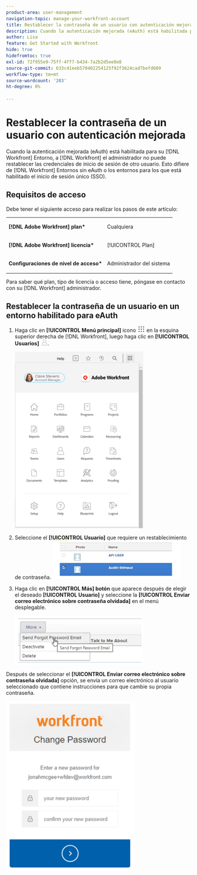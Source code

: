 ```yaml
---
product-area: user-management
navigation-topic: manage-your-workfront-account
title: Restablecer la contraseña de un usuario con autenticación mejorada
description: Cuando la autenticación mejorada (eAuth) está habilitada para su [!DNL Workfront] Entorno, a [!DNL Workfront] el administrador no puede restablecer las credenciales de inicio de sesión de otro usuario. Esto difiere de [!DNL Workfront] Entornos sin eAuth o los entornos para los que está habilitado el inicio de sesión único (SSO).
author: Lisa
feature: Get Started with Workfront
hide: true
hidefromtoc: true
exl-id: 72f955e9-75ff-4ff7-b434-7a2b2d5ee0e8
source-git-commit: 633c41eeb570402254125f92f3624cad7befd609
workflow-type: tm+mt
source-wordcount: '203'
ht-degree: 0%

---
```


# Restablecer la contraseña de un usuario con autenticación mejorada

<!--This article has been hidden by request-->

Cuando la autenticación mejorada (eAuth) está habilitada para su [!DNL Workfront] Entorno, a [!DNL Workfront] el administrador no puede restablecer las credenciales de inicio de sesión de otro usuario. Esto difiere de [!DNL Workfront] Entornos sin eAuth o los entornos para los que está habilitado el inicio de sesión único (SSO).

## Requisitos de acceso

Debe tener el siguiente acceso para realizar los pasos de este artículo:

<table style="table-layout:auto"> 
 <col> 
 <col> 
 <tbody> 
  <tr> 
   <td role="rowheader"><strong>[!DNL Adobe Workfront] plan*</strong></td> 
   <td> <p> Cualquiera</p> </td> 
  </tr> 
  <tr> 
   <td role="rowheader"><strong>[!DNL Adobe Workfront] licencia*</strong></td> 
   <td> <p>[!UICONTROL Plan]</p> </td> 
  </tr> 
  <tr> 
   <td role="rowheader"><strong>Configuraciones de nivel de acceso*</strong></td> 
   <td> <p>Administrador del sistema </p> </td> 
  </tr> 
 </tbody> 
</table>

Para saber qué plan, tipo de licencia o acceso tiene, póngase en contacto con su [!DNL Workfront] administrador.

## Restablecer la contraseña de un usuario en un entorno habilitado para eAuth

1. Haga clic en **[!UICONTROL Menú principal]** icono ![](assets/main-menu-icon.png) en la esquina superior derecha de [!DNL Workfront], luego haga clic en **[!UICONTROL Usuarios]** ![](assets/users-icon-in-main-menu.png).

   ![](assets/main-menu-options-350x481.png)

1. Seleccione el **[!UICONTROL Usuario]** que requiere un restablecimiento de contraseña.
   ![](assets/100520classicnweselectuser-350x105.png)

1. Haga clic en **[!UICONTROL Más] botón** que aparece después de elegir el deseado **[!UICONTROL Usuario]** y seleccione la **[!UICONTROL Enviar correo electrónico sobre contraseña olvidada]** en el menú desplegable.

   ![](assets/100520classicnwesendemail-350x134.png)

Después de seleccionar el **[!UICONTROL Enviar correo electrónico sobre contraseña olvidada]** opción, se envía un correo electrónico al usuario seleccionado que contiene instrucciones para que cambie su propia contraseña.

![](assets/pwresetemail-resized-350x461.png)
